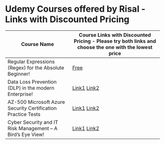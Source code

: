 # Udemy Courses offered by Risal - Links with Discounted Pricing

Course Name | Course Links with Discounted Pricing - Please try both links and choose the one with the lowest price 
----------- | ------------------------------------------------------------------------------------------------------
Regular Expressions (Regex) for the Absolute Beginner! | [Free](https://www.udemy.com/course/regular-expressions-regex-for-the-absolute-beginner/?referralCode=2084FD070990DB00B4C8)
Data Loss Prevention (DLP) in the modern Enterprise! | [Link1](https://www.udemy.com/course/data-loss-prevention-dlp-in-the-enterprise/?referralCode=452A5AF28B9079FB2E7C) [Link2](https://www.udemy.com/course/data-loss-prevention-dlp-in-the-enterprise/?couponCode=MAY_2021)    
AZ-500 Microsoft Azure Security Certification Practice Tests | [Link1](https://www.udemy.com/course/az-500-microsoft-azure-security-certification-practice-tests-latest/?referralCode=E5533D48ADFCB2A338A5) [Link2](https://www.udemy.com/course/az-500-microsoft-azure-security-certification-practice-tests-latest/?couponCode=MAY_2021)    
Cyber Security and IT Risk Management – A Bird’s Eye View! | [Link1](https://www.udemy.com/course/cyber-security-and-it-risk-management-in-the-enterprise/?referralCode=623C85DD811E92E81FCC) [Link2](https://www.udemy.com/course/cyber-security-and-it-risk-management-in-the-enterprise/?couponCode=MAY_2021)    

